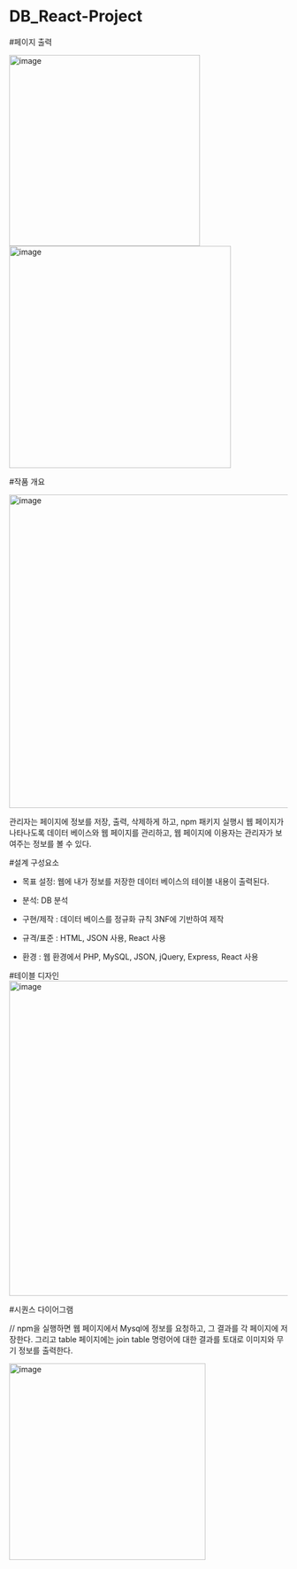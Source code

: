 # DB_React-Project

#페이지 출력


<img width="345" alt="image" src="https://user-images.githubusercontent.com/79649052/159127143-c15365e3-f92a-4673-9dc2-82e843432fc2.png">



<img width="401" alt="image" src="https://user-images.githubusercontent.com/79649052/159127157-a4d4f80a-f8f0-4429-a1e2-c3dafb6cbe84.png">





#작품 개요

<img width="566" alt="image" src="https://user-images.githubusercontent.com/79649052/159126859-bbac5ad9-009f-4f15-a5bc-16416ec162f7.png">


 관리자는 페이지에 정보를 저장, 출력, 삭제하게 하고, npm 패키지 실행시 웹 페이지가 나타나도록 데이터 베이스와 웹 페이지를 관리하고, 웹 페이지에 이용자는 관리자가 보여주는 정보를 볼 수 있다.
 
 
 #설계 구성요소
 
- 목표 설정: 웹에 내가 정보를 저장한 데이터 베이스의 테이블 내용이 출력된다.
- 분석: DB 분석
- 구현/제작 : 데이터 베이스를 정규화 규칙 3NF에 기반하여 제작

- 규격/표준 : HTML, JSON 사용, React 사용
- 환경 : 웹 환경에서 PHP, MySQL, JSON, jQuery, Express, React 사용


#테이블 디자인
<img width="569" alt="image" src="https://user-images.githubusercontent.com/79649052/159126956-bf151214-ef0b-4626-a84f-ca54ae810dac.png">




#시퀀스 다이어그램 

// npm을 실행하면 웹 페이지에서 Mysql에 정보를 요청하고, 그 결과를 각 페이지에 저장한다. 그리고 table 페이지에는 join table 명령어에 대한 결과를 토대로 이미지와 무기 정보를 출력한다.

<img width="355" alt="image" src="https://user-images.githubusercontent.com/79649052/159126980-bd2a4f14-8c96-4969-9ec6-c3c7411eb3cd.png">




